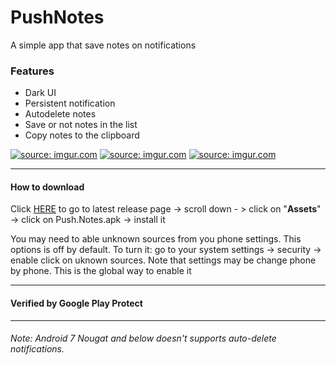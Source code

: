 # PushNotes
A simple app that save notes on notifications

### Features
* Dark UI
* Persistent notification
* Autodelete notes
* Save or not notes in the list
* Copy notes to the clipboard

<a href="https://imgur.com/mf3rZp"><img src="https://imgur.com/mf3rZp4.png" title="source: imgur.com" /></a>
<a href="https://imgur.com/eqiojfM"><img src="https://imgur.com/eqiojfM.png" title="source: imgur.com" /></a>
<a href="https://imgur.com/2WodlGB"><img src="https://imgur.com/2WodlGB.png" title="source: imgur.com" /></a>

---

#### How to download
Click [HERE](https://github.com/Arfmann21/PushNotes/releases/latest) to go to latest release page -> scroll down - > click on "**Assets**" -> click on Push.Notes.apk -> install it

You may need to able unknown sources from you phone settings. This options is off by default. To turn it: go to your system settings -> security -> enable click on uknown sources.
Note that settings may be change phone by phone. This is the global way to enable it

---

#### Verified by Google Play Protect

---

###### Note: Android 7 Nougat and below doesn't supports auto-delete notifications.
